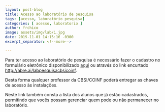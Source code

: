 ```yaml
---
layout: post-blog
title: Acesso ao laboratório de pesquisa
tags: [acesso, laboratório pesquisa]
categories: [ acesso, laboratorio ]
author: frchico
image: assets/img/lab/1.jpg
date: 2019-11-01 14:15:16 -0300
excerpt_separator: <!--more-->

---
```


Para ter acesso ao laboratório de pesquisa é necessário fazer o cadastro no formulário eletrônico <!--more-->disponibilizado [aqui](https://forms.gle/DRYwnfGJ7pUeYNMB9) ou através do link encurtado http://abre.ai/labpesquisacbsicoinf.

Desta forma qualquer professor da CBSI/COINF poderá entregar as chaves de acesso às instalações.

Neste link também consta a lista dos alunos que já estão cadastrados, permitindo que vocês possam gerenciar quem pode ou não permanecer no laboratório.